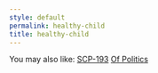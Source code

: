 ```yaml
---
style: default
permalink: healthy-child
title: healthy-child
---
```

You may also like:
[SCP-193](http://scp-wiki.net/scp-193)
[Of Politics](http://scp-wiki.net/of-politics)